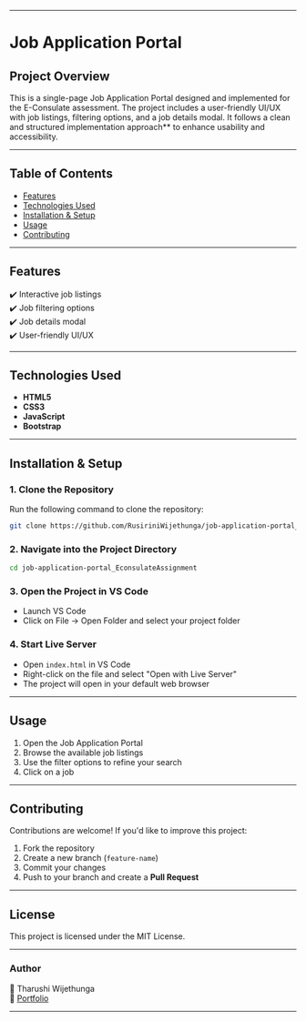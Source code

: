 

---

# Job Application Portal 

## Project Overview
This is a single-page Job Application Portal designed and implemented for the E-Consulate assessment. The project includes a user-friendly UI/UX with job listings, filtering options, and a job details modal. It follows a clean and structured implementation approach** to enhance usability and accessibility.  

---

## Table of Contents  
- [Features](#features)  
- [Technologies Used](#technologies-used)  
- [Installation & Setup](#installation--setup)  
- [Usage](#usage)  
- [Contributing](#contributing)   

---

## Features 
✔️ Interactive job listings  
✔️ Job filtering options  
✔️ Job details modal  
✔️ User-friendly UI/UX  

---

## Technologies Used 
- **HTML5** 
- **CSS3**  
- **JavaScript**  
- **Bootstrap**  

---

## Installation & Setup

### 1. Clone the Repository 
Run the following command to clone the repository:  
```sh
git clone https://github.com/RusiriniWijethunga/job-application-portal_EconsulateAssignment.git
```

### 2. Navigate into the Project Directory 
```sh
cd job-application-portal_EconsulateAssignment
```

### 3. Open the Project in VS Code  
- Launch VS Code  
- Click on File → Open Folder and select your project folder  

### 4. Start Live Server  
- Open `index.html` in VS Code  
- Right-click on the file and select "Open with Live Server"  
- The project will open in your default web browser  

---

## Usage  
1. Open the Job Application Portal  
2. Browse the available job listings  
3. Use the filter options to refine your search  
4. Click on a job  

---

## Contributing  
Contributions are welcome! If you'd like to improve this project:  
1. Fork the repository  
2. Create a new branch (`feature-name`)  
3. Commit your changes  
4. Push to your branch and create a **Pull Request**  

---

## License 
This project is licensed under the MIT License.  

---

### Author  
📌 Tharushi Wijethunga  
🔗 [Portfolio](https://www.tharushi.live)  

---

